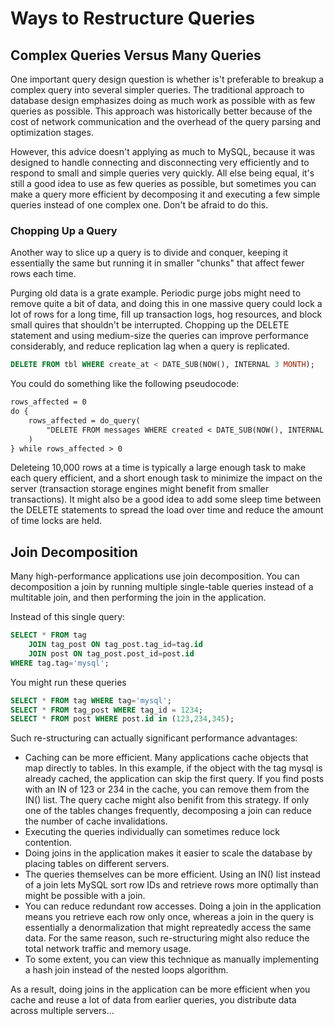 # Ways to Restructure Queries

## Complex Queries Versus Many Queries 

One important query design question is whether is't preferable to breakup a complex query into several simpler queries. The traditional approach to database design emphasizes doing as much work as possible with as few queries as possible. This approach was historically better because of the cost of network communication and the overhead of the query parsing and optimization stages.

However, this advice doesn't applying as much to MySQL, because it was designed to handle connecting and disconnecting very efficiently and to respond to small and simple queries very quickly. All else being equal, it's still a good idea to use as few queries as possible, but sometimes you can make a query more efficient by decomposing it and executing a few simple queries instead of one complex one. Don't be afraid to do this.

### Chopping Up a Query

Another way to slice up a query is to divide and conquer, keeping it essentially the same but running it in smaller "chunks" that affect fewer rows each time.

Purging old data is a grate example. Periodic purge jobs might need to remove quite a bit of data, and doing this in one massive query could lock a lot of rows for a long time, fill up transaction logs, hog resources, and block small quires that shouldn't be interrupted. Chopping up the DELETE statement and using medium-size the queries can improve performance considerably, and reduce replication lag when a query is replicated. 

```sql
DELETE FROM tbl WHERE create_at < DATE_SUB(NOW(), INTERNAL 3 MONTH);
```

You could do something like the following pseudocode:

```txt
rows_affected = 0
do {
    rows_affected = do_query(
        "DELETE FROM messages WHERE created < DATE_SUB(NOW(), INTERNAL 3 MONTH) LIMIT 10000"
    )
} while rows_affected > 0
```

Deleteing 10,000 rows at a time is typically a large enough task to make each query efficient, and a short enough task to minimize the impact on the server (transaction storage engines might benefit from smaller transactions). It might also be a good idea to add some sleep time between the DELETE statements to spread the load over time and reduce the amount of time locks are held.

## Join Decomposition

Many high-performance applications use join decomposition. You can decomposition a join by running multiple single-table queries instead of a multitable join, and then performing the join in the application.

Instead of this single query:

```sql
SELECT * FROM tag
    JOIN tag_post ON tag_post.tag_id=tag.id
    JOIN post ON tag_post.post_id=post.id
WHERE tag.tag='mysql';
```

You might run these queries

```sql
SELECT * FROM tag WHERE tag='mysql';
SELECT * FROM tag_post WHERE tag_id = 1234;
SELECT * FROM post WHERE post.id in (123,234,345);
```

Such re-structuring can actually significant performance advantages:

- Caching can be more efficient. Many applications cache objects that map directly to tables. In this example, if the object with the tag mysql is already cached, the application can skip the first query. If you find posts with an IN of 123 or 234 in the cache, you can remove them from the IN() list. The query cache might also benifit from this strategy. If only one of the tables changes frequently, decomposing a join can reduce the number of cache invalidations. 
- Executing the queries individually can sometimes reduce lock contention.
- Doing joins in the application makes it easier to scale the database by placing tables on different servers.
- The queries themselves can be more efficient. Using an IN() list instead of a join lets MySQL sort row IDs and retrieve rows more optimally than might be possible with a join.
- You can reduce redundant row accesses. Doing a join in the application means you retrieve each row only once, whereas a join in the query is essentially a denormalization that might repreatedly access the same data. For the same reason, such re-structuring might also reduce the total network traffic and memory usage.
- To some extent, you can view this technique as manually implementing a hash join instead of the nested loops algorithm.

As a result, doing joins in the application can be more efficient when you cache and reuse a lot of data from earlier queries, you distribute data across multiple servers...


